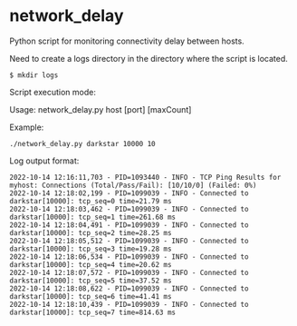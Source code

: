 # network_delay

Python script for monitoring connectivity delay between hosts.

Need to create a logs directory in the directory where the script is located.
```
$ mkdir logs
```
Script execution mode:

Usage: network_delay.py host [port] [maxCount]

Example:
```
./network_delay.py darkstar 10000 10
```
Log output format:
```
2022-10-14 12:16:11,703 - PID=1093440 - INFO - TCP Ping Results for myhost: Connections (Total/Pass/Fail): [10/10/0] (Failed: 0%)
2022-10-14 12:18:02,199 - PID=1099039 - INFO - Connected to darkstar[10000]: tcp_seq=0 time=21.79 ms
2022-10-14 12:18:03,462 - PID=1099039 - INFO - Connected to darkstar[10000]: tcp_seq=1 time=261.68 ms
2022-10-14 12:18:04,491 - PID=1099039 - INFO - Connected to darkstar[10000]: tcp_seq=2 time=28.25 ms
2022-10-14 12:18:05,512 - PID=1099039 - INFO - Connected to darkstar[10000]: tcp_seq=3 time=19.28 ms
2022-10-14 12:18:06,534 - PID=1099039 - INFO - Connected to darkstar[10000]: tcp_seq=4 time=20.62 ms
2022-10-14 12:18:07,572 - PID=1099039 - INFO - Connected to darkstar[10000]: tcp_seq=5 time=37.52 ms
2022-10-14 12:18:08,622 - PID=1099039 - INFO - Connected to darkstar[10000]: tcp_seq=6 time=41.41 ms
2022-10-14 12:18:10,439 - PID=1099039 - INFO - Connected to darkstar[10000]: tcp_seq=7 time=814.63 ms
```
